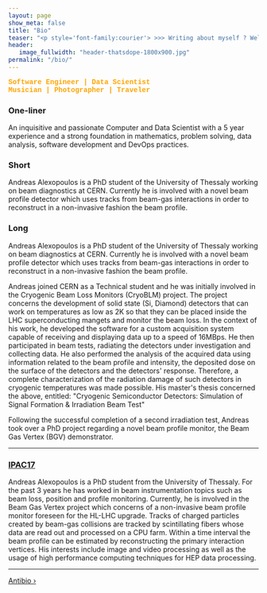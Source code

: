 ```yaml
---
layout: page
show_meta: false
title: "Bio"
teaser: "<p style='font-family:courier'> >>> Writing about myself ? Well, this is quite weird.</p>"
header:
   image_fullwidth: "header-thatsdope-1800x900.jpg"
permalink: "/bio/"
---
```

<b style="font-family:courier;color:#FFA500">
Software Engineer | Data Scientist<br>
Musician | Photographer | Traveler
</b>

### One-liner
An inquisitive and passionate Computer and Data Scientist with a 5 year experience and a strong foundation in mathematics, problem solving, data analysis, software development and DevOps practices.

### Short

Andreas Alexopoulos is a PhD student of the University of Thessaly working on beam diagnostics at CERN. Currently he is involved with a novel beam profile detector which uses tracks from beam-gas interactions in order to reconstruct in a non-invasive fashion the beam profile.

### Long

Andreas Alexopoulos is a PhD student of the University of Thessaly working on beam diagnostics at CERN. Currently he is involved with a novel beam profile detector which uses tracks from beam-gas interactions in order to reconstruct in a non-invasive fashion the beam profile.

Andreas joined CERN as a Technical student and he was initially involved in the Cryogenic Beam Loss Monitors (CryoBLM) project. The project concerns the development of solid state (Si, Diamond) detectors that can work on temperatures as low as 2K so that they can be placed inside the LHC superconducting mangets and monitor the beam loss. In the context of his work, he developed the software for a custom acquisition system capable of receiving and displaying data up to a speed of 16MBps. He then participated in beam tests, radiating the detectors under investigation and collecting data. He also performed the analysis of the acquired data using information related to the beam profile and intensity, the deposited dose on the surface of the detectors and the detectors' response. Therefore, a complete characterization of the radiation damage of such detectors in cryogenic temperatures was made possible. His master's thesis concerned the above, entitled: "Cryogenic Semiconductor Detectors: Simulation of Signal Formation & Irradiation Beam Test"

Following the successful completion of a second irradiation test, Andreas took over a PhD project regarding a novel beam profile monitor, the Beam Gas Vertex (BGV) demonstrator. 

---

### [IPAC17](https://ipac17.org/)

Andreas Alexopoulos is a PhD student from the University of Thessaly. For the past 3 years he has worked in beam instrumentation topics such as beam loss, position and profile monitoring. Currently, he is involved in the Beam Gas Vertex project which concerns of a non-invasive beam profile monitor foreseen for the HL-LHC upgrade. Tracks of charged particles created by beam-gas collisions are tracked by scintillating fibers whose data are read out and processed on a CPU farm. Within a time interval the beam profile can be estimated by reconstructing the primary interaction vertices. His interests include image and video processing as well as the usage of high performance computing techniques for HEP data processing.

---

<a class="radius button small" href="{{ site.url }}/antibio/">Antibio ›</a>
